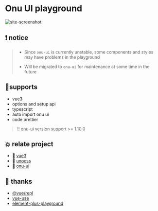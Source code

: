 # Onu UI playground

![site-screenshot](./doc/img.png)

## ❗ notice

> - Since `onu-ui` is currently unstable, some components and styles may have problems in the playground
>
> - Will be migrated to `onu-ui` for maintenance at some time in the future

## 🎉supports

- vue3
- options and setup api
- typescript
- auto import onu ui
- code prettier

> ‼️ onu-ui version support >= 1.10.0

## 💥 relate project

- 🥝 [vue3](https://staging-cn.vuejs.org/)
- 🥑 [unocss](https://github.com/unocss/unocss)
- 🌸 [onu-ui](https://onu.zyob.top/)

## 🙇‍ thanks

- [@vue/repl](https://github.com/vuejs/repl)
- [vue-use](https://github.com/vueuse/vueuse)
- [element-plus-playground](https://github.com/element-plus/element-plus-playground)
